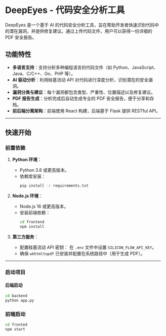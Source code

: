 ﻿# DeepEyes - 代码安全分析工具

DeepEyes 是一个基于 AI 的代码安全分析工具，旨在帮助开发者快速识别代码中的潜在漏洞，并提供修复建议。通过上传代码文件，用户可以获得一份详细的 PDF 安全报告。

## 功能特性

- **多语言支持**：支持分析多种编程语言的代码文件（如 Python、JavaScript、Java、C/C++、Go、PHP 等）。
- **AI 驱动分析**：利用硅基流动 API 对代码进行深度分析，识别潜在的安全漏洞。
- **漏洞分类与建议**：每个漏洞都包含类型、严重性、位置描述以及修复建议。
- **PDF 报告生成**：分析完成后自动生成专业的 PDF 安全报告，便于分享和存档。
- **前后端分离架构**：前端使用 React 构建，后端基于 Flask 提供 RESTful API。

---

## 快速开始

### 前置依赖

1. **Python 环境**：
   - Python 3.8 或更高版本。
   - 依赖库安装：
     ```bash
     pip install -r requirements.txt
     ```

2. **Node.js 环境**：
   - Node.js 16 或更高版本。
   - 安装前端依赖：
     ```bash
     cd frontend
     npm install
     ```

3. **第三方服务**：
   - 配置硅基流动 API 密钥：
     在 `.env` 文件中设置 `SILICON_FLOW_API_KEY`。
   - 确保 `wkhtmltopdf` 已安装并配置在系统路径中（用于生成 PDF）。

---

### 启动项目

#### 后端启动

```bash
cd backend
python app.py
```

### 前端启动

```bash
cd fronted
npm start
```

